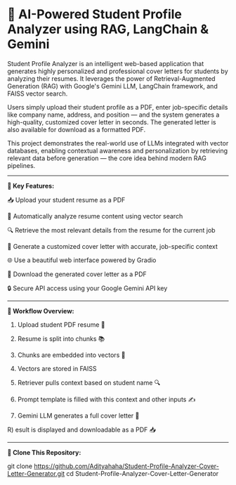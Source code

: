 # 📝 AI-Powered Student Profile Analyzer using RAG, LangChain & Gemini

Student Profile Analyzer is an intelligent web-based application that generates highly personalized and professional cover letters for students by analyzing their resumes. It leverages the power of Retrieval-Augmented Generation (RAG) with Google's Gemini LLM, LangChain framework, and FAISS vector search.

Users simply upload their student profile as a PDF, enter job-specific details like company name, address, and position — and the system generates a high-quality, customized cover letter in seconds. The generated letter is also available for download as a formatted PDF.

This project demonstrates the real-world use of LLMs integrated with vector databases, enabling contextual awareness and personalization by retrieving relevant data before generation — the core idea behind modern RAG pipelines.

--------------------------------------------------------------------------------------------------------------------------------------------------------------------------------------------


**🚀 Key Features:**

📥 Upload your student resume as a PDF

🧠 Automatically analyze resume content using vector search

🔍 Retrieve the most relevant details from the resume for the current job

📝 Generate a customized cover letter with accurate, job-specific context

🌐 Use a beautiful web interface powered by Gradio

📄 Download the generated cover letter as a PDF

🔒 Secure API access using your Google Gemini API key

------------------------------------------------------------------------------------------------

**🧠 Workflow Overview:**

1) Upload student PDF resume 📄

2) Resume is split into chunks 📚

3) Chunks are embedded into vectors 🔢

4) Vectors are stored in FAISS

5) Retriever pulls context based on student name 🔍

6) Prompt template is filled with this context and other inputs ✍️

7) Gemini LLM generates a full cover letter 💬

R) esult is displayed and downloadable as a PDF 📥

--------------------------------------------------------------------------------------------------

**🔗 Clone This Repository:**

git clone https://github.com/Adityahaha/Student-Profile-Analyzer-Cover-Letter-Generator.git
cd Student-Profile-Analyzer-Cover-Letter-Generator



